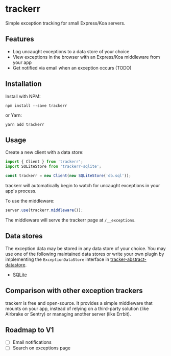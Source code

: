 # trackerr

Simple exception tracking for small Express/Koa servers.

## Features

- Log uncaught exceptions to a data store of your choice
- View exceptions in the browser with an Express/Koa middleware from your app
- Get notified via email when an exception occurs (TODO)

## Installation

Install with NPM:

```shell
npm install --save trackerr
```

or Yarn:

```shell
yarn add trackerr
```

## Usage

Create a new client with a data store:

```js
import { Client } from 'trackerr';
import SQLiteStore from 'trackerr-sqlite';

const trackerr = new Client(new SQLiteStore('db.sql'));
```

trackerr will automatically begin to watch for uncaught exceptions in your app's process.

To use the middleware:

```js
server.use(trackerr.middleware());
```

The middleware will serve the trackerr page at `/__exceptions`.

## Data stores

The exception data may be stored in any data store of your choice. You may use one of the following maintained data stores or write your own plugin by implementing the `ExceptionDataStore` interface in [tracker-abstract-datastore](https://github.com/chidiwilliams/trackerr-abstract-exception-store).

- [SQLite](https://github.com/chidiwilliams/trackerr-sqlite)

## Comparison with other exception trackers

trackerr is free and open-source. It provides a simple middleware that mounts on your app, instead of relying on a third-party solution (like Airbrake or Sentry) or managing another server (like Errbit).

## Roadmap to V1

- [ ] Email notifications
- [ ] Search on exceptions page
